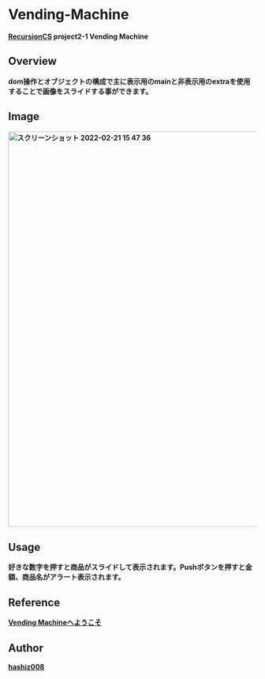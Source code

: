 # Vending-Machine
**[RecursionCS](https://recursionist.io) project2-1 Vending Machine**

## Overview
**dom操作とオブジェクトの構成で主に表示用のmainと非表示用のextraを使用することで画像をスライドする事ができます。**

## Image 
**<img width="800" alt="スクリーンショット 2022-02-21 15 47 36" src="https://user-images.githubusercontent.com/63139730/154903255-73636cc0-deee-4eb4-93a1-063cbc11f122.png">**

## Usage
**好きな数字を押すと商品がスライドして表示されます。Pushボタンを押すと金額、商品名がアラート表示されます。**

## Reference
**<a href='https://vending-machine-two.vercel.app/'>Vending Machineへようこそ</a>**

## Author
**<a href="https://github.com/hashiz008">hashiz008</a>**

